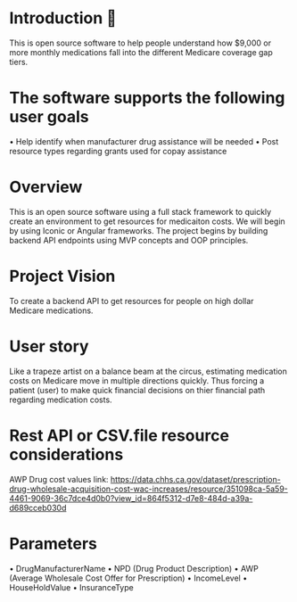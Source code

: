 # Introduction 🏥 
This is open source software to help people understand how $9,000 or more monthly medications fall into the different Medicare coverage gap tiers.  

# The software supports the following user goals
•	Help identify when manufacturer drug assistance will be needed
•	Post resource types regarding grants used for copay assistance 

# Overview 
This is an open source software using a full stack framework to quickly create an environment to get resources for medicaiton costs. We will begin by using Iconic or Angular frameworks. The project begins by building backend API endpoints using MVP concepts and OOP principles. 

# Project Vision  
To create a backend API to get resources for people on high dollar Medicare medications.

# User story
Like a trapeze artist on a balance beam at the circus, estimating medication costs on Medicare move in multiple directions quickly. Thus forcing a patient (user) to make quick financial decisions on thier financial path regarding medication costs.  

# Rest API or CSV.file resource considerations
AWP Drug cost values link: https://data.chhs.ca.gov/dataset/prescription-drug-wholesale-acquisition-cost-wac-increases/resource/351098ca-5a59-4461-9069-36c7dce4d0b0?view_id=864f5312-d7e8-484d-a39a-d689cceb030d

# Parameters

• DrugManufacturerName
• NPD (Drug Product Description)
• AWP (Average Wholesale Cost Offer for Prescription)
• IncomeLevel
• HouseHoldValue
• InsuranceType

